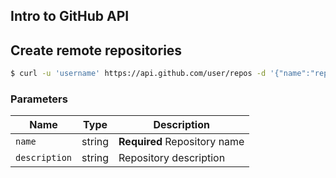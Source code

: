 ## Intro to GitHub API

## Create remote repositories

```bash
$ curl -u 'username' https://api.github.com/user/repos -d '{"name":"repo_name", "description" : "repo_description"}'
```

### Parameters
|Name|Type|Description|
|----|----|-----------|
|`name`|string|**Required** Repository name|
|`description`|string|Repository description|
